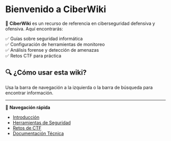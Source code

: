 # Bienvenido a CiberWiki

🚀 **CiberWiki** es un recurso de referencia en ciberseguridad defensiva y ofensiva. Aquí encontrarás:

✅ Guías sobre seguridad informática  
✅ Configuración de herramientas de monitoreo  
✅ Análisis forense y detección de amenazas  
✅ Retos CTF para práctica  

## 🔍 ¿Cómo usar esta wiki?
Usa la barra de navegación a la izquierda o la barra de búsqueda para encontrar información.

---

📌 **Navegación rápida**  
- [Introducción](intro.md)  
- [Herramientas de Seguridad](herramientas.md)  
- [Retos de CTF](ctf.md)  
- [Documentación Técnica](documentacion.md)  
